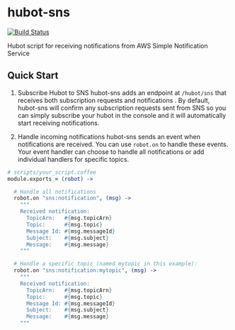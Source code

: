 # hubot-sns 
[![Build Status](https://travis-ci.org/mdouglass/hubot-sns.svg?branch=master)](https://travis-ci.org/mdouglass/hubot-sns)

Hubot script for receiving notifications from AWS Simple Notification Service

## Quick Start

1. Subscribe Hubot to SNS
hubot-sns adds an endpoint at `/hubot/sns` that receives both subscription requests and notifications . By default, hubot-sns will confirm any subscription requests sent from SNS so you can simply subscribe your hubot in the console and it will automatically start receiving notifications.

2. Handle incoming notifications
hubot-sns sends an event when notifications are received. You can use `robot.on` to handle these events. Your event handler can choose to handle all notifications or add individual handlers for specific topics.

```coffeescript
# scripts/your_script.coffee
module.exports = (robot) ->

  # Handle all notifications
  robot.on "sns:notification", (msg) ->
    """
    Received notification:
      TopicArn:   #{msg.topicArn}
      Topic:      #{msg.topic}
      Message Id: #{msg.messageId}
      Subject:    #{msg.subject}
      Message:    #{msg.message}
    """

  # Handle a specific topic (named mytopic in this example):
  robot.on "sns:notification:mytopic", (msg) ->
    """
    Received notification:
      TopicArn:   #{msg.topicArn}
      Topic:      #{msg.topic}
      Message Id: #{msg.messageId}
      Subject:    #{msg.subject}
      Message:    #{msg.message}
    """
```
